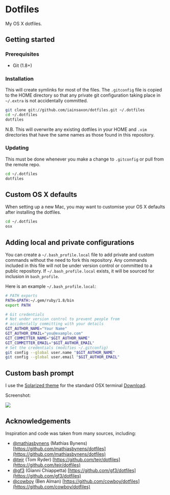 # Dotfiles

My OS X dotfiles.

## Getting started

### Prerequisites

* Git (1.8+)

### Installation

This will create symlinks for most of the files.  The
`.gitconfig` file is copied to the HOME directory so that any private git
configuration taking place in `~/.extra` is not accidentally committed.

```bash
git clone git://github.com/iainsaxon/dotfiles.git ~/.dotfiles
cd ~/.dotfiles
dotfiles
```

N.B. This will overwrite any existing dotfiles in your HOME and `.vim`
directories that have the same names as those found in this repository.

### Updating

This must be done whenever you make a change to `.gitconfig` or pull from the
remote repo.

```bash
cd ~/.dotfiles
dotfiles
```

## Custom OS X defaults

When setting up a new Mac, you may want to customise your OS X defaults after
installing the dotfiles.

```bash
cd ~/.dotfiles
osx
```

## Adding local and private configurations

You can create a `~/.bash_profile.local` file to add private and custom
commands without the need to fork this repository. Any commands included in
this file will not be under version control or committed to a public
repository. If `~/.bash_profile.local` exists, it will be sourced for inclusion
in `bash_profile`.

Here is an example `~/.bash_profile.local`:

```bash
# PATH exports
PATH=$PATH:~/.gem/ruby/1.8/bin
export PATH

# Git credentials
# Not under version control to prevent people from
# accidentally committing with your details
GIT_AUTHOR_NAME="Your Name"
GIT_AUTHOR_EMAIL="you@example.com"
GIT_COMMITTER_NAME="$GIT_AUTHOR_NAME"
GIT_COMMITTER_EMAIL="$GIT_AUTHOR_EMAIL"
# Set the credentials (modifies ~/.gitconfig)
git config --global user.name "$GIT_AUTHOR_NAME"
git config --global user.email "$GIT_AUTHOR_EMAIL"
```


## Custom bash prompt

I use the  [Solarized theme](https://github.com/altercation/solarized) for the standard OSX terminal [Download](https://raw.github.com/tomislav/osx-lion-terminal.app-colors-solarized/master/Solarized%20Dark.terminal).

Screenshot:

![](https://github.com/altercation/solarized/raw/master/img/solarized-vim.png)

## Acknowledgements

Inspiration and code was taken from many sources, including:

* [@mathiasbynens](https://github.com/mathiasbynens) (Mathias Bynens)
  [https://github.com/mathiasbynens/dotfiles](https://github.com/mathiasbynens/dotfiles)
* [@tejr](https://github.com/tejr) (Tom Ryder)
  [https://github.com/tejr/dotfiles](https://github.com/tejr/dotfiles)
* [@gf3](https://github.com/gf3) (Gianni Chiappetta)
  [https://github.com/gf3/dotfiles](https://github.com/gf3/dotfiles)
* [@cowboy](https://github.com/cowboy) (Ben Alman)
  [https://github.com/cowboy/dotfiles](https://github.com/cowboy/dotfiles)
